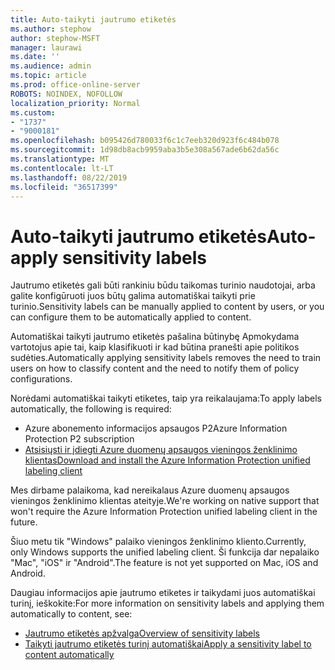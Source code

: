 ```yaml
---
title: Auto-taikyti jautrumo etiketės
ms.author: stephow
author: stephow-MSFT
manager: laurawi
ms.date: ''
ms.audience: admin
ms.topic: article
ms.prod: office-online-server
ROBOTS: NOINDEX, NOFOLLOW
localization_priority: Normal
ms.custom:
- "1737"
- "9000181"
ms.openlocfilehash: b095426d780033f6c1c7eeb320d923f6c484b078
ms.sourcegitcommit: 1d98db8acb9959aba3b5e308a567ade6b62da56c
ms.translationtype: MT
ms.contentlocale: lt-LT
ms.lasthandoff: 08/22/2019
ms.locfileid: "36517399"
---
```

# <a name="auto-apply-sensitivity-labels"></a><span data-ttu-id="83f1a-102">Auto-taikyti jautrumo etiketės</span><span class="sxs-lookup"><span data-stu-id="83f1a-102">Auto-apply sensitivity labels</span></span>

<span data-ttu-id="83f1a-103">Jautrumo etiketės gali būti rankiniu būdu taikomas turinio naudotojai, arba galite konfigūruoti juos būtų galima automatiškai taikyti prie turinio.</span><span class="sxs-lookup"><span data-stu-id="83f1a-103">Sensitivity labels can be manually applied to content by users, or you can configure them to be automatically applied to content.</span></span>

<span data-ttu-id="83f1a-104">Automatiškai taikyti jautrumo etiketės pašalina būtinybę Apmokydama vartotojus apie tai, kaip klasifikuoti ir kad būtina pranešti apie politikos sudėties.</span><span class="sxs-lookup"><span data-stu-id="83f1a-104">Automatically applying sensitivity labels removes the need to train users on how to classify content and the need to notify them of policy configurations.</span></span>

<span data-ttu-id="83f1a-105">Norėdami automatiškai taikyti etiketes, taip yra reikalaujama:</span><span class="sxs-lookup"><span data-stu-id="83f1a-105">To apply labels automatically, the following is required:</span></span>

- <span data-ttu-id="83f1a-106">Azure abonemento informacijos apsaugos P2</span><span class="sxs-lookup"><span data-stu-id="83f1a-106">Azure Information Protection P2 subscription</span></span>
- [<span data-ttu-id="83f1a-107">Atsisiųsti ir įdiegti Azure duomenų apsaugos vieningos ženklinimo klientas</span><span class="sxs-lookup"><span data-stu-id="83f1a-107">Download and install the Azure Information Protection unified labeling client</span></span>](https://docs.microsoft.com/azure/information-protection/rms-client/install-unifiedlabelingclient-app)

<span data-ttu-id="83f1a-108">Mes dirbame palaikoma, kad nereikalaus Azure duomenų apsaugos vieningos ženklinimo klientas ateityje.</span><span class="sxs-lookup"><span data-stu-id="83f1a-108">We're working on native support that won't require the Azure Information Protection unified labeling client in the future.</span></span>

<span data-ttu-id="83f1a-109">Šiuo metu tik "Windows" palaiko vieningos ženklinimo kliento.</span><span class="sxs-lookup"><span data-stu-id="83f1a-109">Currently, only Windows supports the unified labeling client.</span></span>  <span data-ttu-id="83f1a-110">Ši funkcija dar nepalaiko "Mac", "iOS" ir "Android".</span><span class="sxs-lookup"><span data-stu-id="83f1a-110">The feature is not yet supported on Mac, iOS and Android.</span></span>

<span data-ttu-id="83f1a-111">Daugiau informacijos apie jautrumo etiketes ir taikydami juos automatiškai turinį, ieškokite:</span><span class="sxs-lookup"><span data-stu-id="83f1a-111">For more information on sensitivity labels and applying them automatically to content,  see:</span></span>

- [<span data-ttu-id="83f1a-112">Jautrumo etiketės apžvalga</span><span class="sxs-lookup"><span data-stu-id="83f1a-112">Overview of sensitivity labels</span></span>](https://docs.microsoft.com/office365/securitycompliance/sensitivity-labels)
- [<span data-ttu-id="83f1a-113">Taikyti jautrumo etiketės turinį automatiškai</span><span class="sxs-lookup"><span data-stu-id="83f1a-113">Apply a sensitivity label to content automatically</span></span>](https://docs.microsoft.com/office365/securitycompliance/apply_sensitivity_label_automatically)